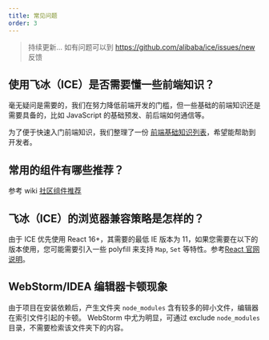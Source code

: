 ```yaml
---
title: 常见问题
order: 3
---
```


> 持续更新...
> 如有问题可以到 <https://github.com/alibaba/ice/issues/new> 反馈

## 使用飞冰（ICE）是否需要懂一些前端知识？

毫无疑问是需要的，我们在努力降低前端开发的门槛，但一些基础的前端知识还是需要具备的，比如 JavaScript 的基础预发、前后端如何通信等。

为了便于快速入门前端知识，我们整理了一份 [前端基础知识列表](https://www.yuque.com/ice-team/wiki/bvka91)，希望能帮助到开发者。

## 常用的组件有哪些推荐？

参考 wiki [社区组件推荐](https://www.yuque.com/ice-team/wiki/oiweqt)

## 飞冰（ICE）的浏览器兼容策略是怎样的？

由于 ICE 优先使用 React 16+，其需要的最低 IE 版本为 11，如果您需要在以下的版本使用，您可能需要引入一些 polyfill 来支持 `Map`, `Set` 等特性。参考[React 官网说明](https://reactjs.org/blog/2017/09/26/react-v16.0.html#javascript-environment-requirements)。

## WebStorm/IDEA 编辑器卡顿现象

由于项目在安装依赖后，产生文件夹 `node_modules` 含有较多的碎小文件，编辑器在索引文件引起的卡顿。
WebStorm 中尤为明显，可通过 exclude `node_modules` 目录，不需要检索该文件夹下的内容。

